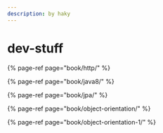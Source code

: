 ```yaml
---
description: by haky
---
```


# dev-stuff

{% page-ref page="book/http/" %}

{% page-ref page="book/java8/" %}

{% page-ref page="book/jpa/" %}

{% page-ref page="book/object-orientation/" %}

{% page-ref page="book/object-orientation-1/" %}



